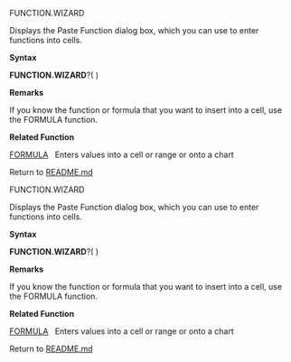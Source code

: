 FUNCTION.WIZARD

Displays the Paste Function dialog box, which you can use to enter
functions into cells.

**Syntax**

**FUNCTION.WIZARD**?( )

**Remarks**

If you know the function or formula that you want to insert into a cell,
use the FORMULA function.

**Related Function**

[FORMULA](FORMULA.md)   Enters values into a cell or range or onto a chart



Return to [README.md](README.md)

FUNCTION.WIZARD

Displays the Paste Function dialog box, which you can use to enter
functions into cells.

**Syntax**

**FUNCTION.WIZARD**?( )

**Remarks**

If you know the function or formula that you want to insert into a cell,
use the FORMULA function.

**Related Function**

[FORMULA](FORMULA.md)   Enters values into a cell or range or onto a chart



Return to [README.md](README.md)

